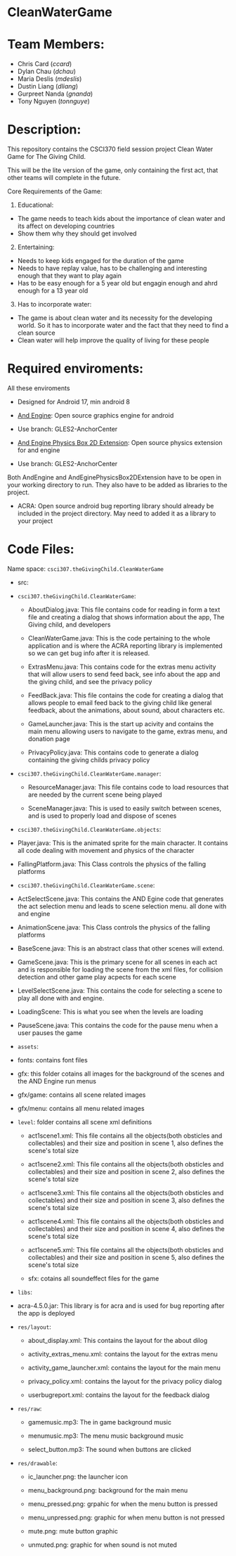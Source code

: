 CleanWaterGame
==============

# Team Members:
- Chris Card (*ccard*)
- Dylan Chau (*dchau*)
- Maria Deslis (*mdeslis*)
- Dustin Liang (*dliang*)
- Gurpreet Nanda (*gnanda*)
- Tony Nguyen (*tonnguye*)

# Description:
This repository contains the CSCI370 field session project Clean Water Game for The Giving Child.

This will be the lite version of the game, only containing the first act, that other teams will complete in the future.


Core Requirements of the Game:
1. Educational:
 - The game needs to teach kids about the importance of clean water and its affect on developing countries
 - Show them why they should get involved
2. Entertaining:
 - Needs to keep kids engaged for the duration of the game
 - Needs to have replay value, has to be challenging and interesting enough that they want to play again
 - Has to be easy enough for a 5 year old but engagin enough and ahrd enough for a 13 year old
3. Has to incorporate water:
 - The game is about clean water and its necessity for the developing world. So it has to incorporate
 water and the fact that they need to find a clean source
 - Clean water will help improve the quality of living for these people


# Required enviroments:
All these enviroments 
- Designed for Android 17, min android 8

- [And Engine](https://github.com/nicolasgramlich/AndEngine.git):
Open source graphics engine for android
 - Use branch: GLES2-AnchorCenter

- [And Engine Physics Box 2D Extension](https://github.com/nicolasgramlich/AndEnginePhysicsBox2DExtension.git):
Open source physics extension for and engine
 - Use branch: GLES2-AnchorCenter

Both AndEngine and AndEginePhysicsBox2DExtension have to be open in your working directory to run.
	They also have to be added as libraries to the project.

- ACRA:
Open source android bug reporting library should already be included in the project directory.
May need to added it as a library to your project


# Code Files:
	
Name space: ```csci307.theGivingChild.CleanWaterGame```

- src:

 - ```csci307.theGivingChild.CleanWaterGame```:
	
   - AboutDialog.java: This file contains code for reading in form a text file and creating a dialog that shows
		 information about the app, The Giving child, and developers
	
   - CleanWaterGame.java: This is the code pertaining to the whole application and is where the ACRA reporting library is implemented
so we can get bug info after it is released.
	
   - ExtrasMenu.java: This contains code for the extras menu activity that will allow users to send feed back, see info about the app and the giving child,
and see the privacy policy
	
   - FeedBack.java: This file contains the code for creating a dialog that allows people to email feed back to the giving child
like general feedback, about the animations, about sound, about characters etc.
	
   - GameLauncher.java: This is the start up acivity and contains the main menu allowing users to navigate to the game, extras menu, and donation page
	
   - PrivacyPolicy.java: This contains code to generate a dialog containing the giving childs privacy policy
	
 - ```csci307.theGivingChild.CleanWaterGame.manager```:
	
   - ResourceManager.java: This file contains code to load resources that are needed by the current scene being played
	
   - SceneManager.java: This is used to easily switch between scenes, and is used to properly load and dispose of scenes
	
  - ```csci307.theGivingChild.CleanWaterGame.objects```:
	
   - Player.java: This is the animated sprite for the main character. It contains all code dealing with movement and physics of the character

   - FallingPlatform.java: This Class controls the physics of the falling platforms
	
  - ```csci307.theGivingChild.CleanWaterGame.scene```:
	
   - ActSelectScene.java: This contains the AND Egine code that generates the act selection menu and leads to scene selection menu. all done with and engine

   - AnimationScene.java: This Class controls the physics of the falling platforms
	
   - BaseScene.java: This is an abstract class that other scenes will extend.
	
   - GameScene.java: This is the primary scene for all scenes in each act and is responsible for loading the scene from the xml files,  for collision detection and
other game play acpects for each scene
	
   - LevelSelectScene.java: This contains the code for selecting a scene to play all done with and engine.

   - LoadingScene: This is what you see when the levels are loading
	
   - PauseScene.java: This contains the code for the pause menu when a user pauses the game
	
  - ```assets```:

   - fonts: contains font files

   - gfx: this folder cotains all images for the background of the scenes and the AND Engine run menus

   - gfx/game: contains all scene related images

   - gfx/menu: contains all menu related images

 - ```level```: folder contains all scene xml definitions

   - act1scene1.xml: This file contains all the objects(both obsticles and collectables) and their size and position in scene 1, also defines the scene's total size

   - act1scene2.xml: This file contains all the objects(both obsticles and collectables) and their size and position in scene 2, also defines the scene's total size

   - act1scene3.xml: This file contains all the objects(both obsticles and collectables) and their size and position in scene 3, also defines the scene's total size

   - act1scene4.xml: This file contains all the objects(both obsticles and collectables) and their size and position in scene 4, also defines the scene's total size

   - act1scene5.xml: This file contains all the objects(both obsticles and collectables) and their size and position in scene 5, also defines the scene's total size

   - sfx: cotains all soundeffect files for the game

  - ```libs```:

   - acra-4.5.0.jar: This library is for acra and is used for bug reporting after the app is deployed

 - ```res/layout```:

   - about_display.xml: This contains the layout for the about dilog

   - activity_extras_menu.xml: contains the layout for the extras menu

   - activity_game_launcher.xml: contains the layout for the main menu

   - privacy_policy.xml: contains the layout for the privacy policy dialog

   - userbugreport.xml: contains the layout for the feedback dialog

 - ```res/raw```:

	- gamemusic.mp3: The in game background music

	- menumusic.mp3: The menu music background music

	- select_button.mp3: The sound when buttons are clicked

 - ```res/drawable```:

	- ic_launcher.png: the launcher icon

	- menu_background.png: background for the main menu

	- menu_pressed.png: grpahic for when the menu button is pressed

	- menu_unpressed.png: graphic for when menu button is not pressed

	- mute.png: mute button graphic

	- unmuted.png: graphic for when sound is not muted